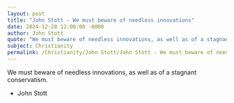 ```yaml
---
layout: post
title: "John Stott - We must beware of needless innovations"
date: 2024-12-28 12:00:00 -0000
author: John Stott
quote: "We must beware of needless innovations, as well as of a stagnant conservatism."
subject: Christianity
permalink: /Christianity/John Stott/John Stott - We must beware of needless innovations
---
```


We must beware of needless innovations, as well as of a stagnant conservatism.

- John Stott
